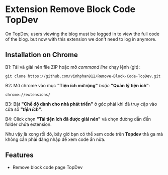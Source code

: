 # Extension Remove Block Code TopDev

On TopDev, users viewing the blog must be logged in to view the full code of the blog. but now with this extension we don't need to log in anymore.

## Installation on Chrome

B1: Tải và giải nén file ZIP hoặc mở _command line_ chạy lệnh (git):

```git
git clone https://github.com/vinhphan812/Remove-Block-Code-TopDev.git
```

B2: Mở chrome vào mục **"Tiện ích mở rộng"** _hoặc_ **"Quản lý tiện ích"**:

```url
chrome://extensions/
```

B3: Bật **"Chế độ dành cho nhà phát triển"** ở góc phải khi đã truy cập vào cửa sổ **"_tiện ích_"**.

B4: Click chọn **"Tải tiện ích đã được giải nén"** và chọn đường dẫn đến folder chứa extension.

Như vậy là xong rồi đó, bây giờ bạn có thể xem code trên **Topdev** thả ga mà không cần phải đăng nhập để xem code ẩn nữa.

## Features

-    Remove block code page TopDev
